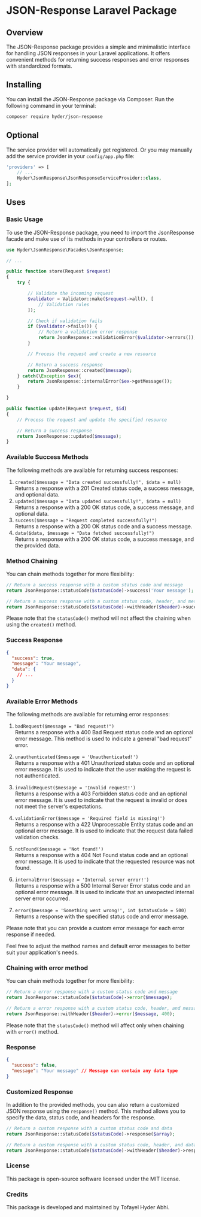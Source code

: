 # JSON-Response Laravel Package

## Overview

The JSON-Response package provides a simple and minimalistic interface for handling JSON responses in your Laravel applications. It offers convenient methods for returning success responses and error responses with standardized formats.

## Installing

You can install the JSON-Response package via Composer. Run the following command in your terminal:

```bash
composer require hyder/json-response
```

## Optional

The service provider will automatically get registered. Or you may manually add the service provider in your `config/app.php` file:

```php
'providers' => [
    // ...
    Hyder\JsonResponse\JsonResponseServiceProvider::class,
];
```

## Uses

### Basic Usage

To use the JSON-Response package, you need to import the JsonResponse facade and make use of its methods in your controllers or routes.

```php
use Hyder\JsonResponse\Facades\JsonResponse;

// ...

public function store(Request $request)
{
    try {

        // Validate the incoming request
        $validator = Validator::make($request->all(), [
            // Validation rules
        ]);

        // Check if validation fails
        if ($validator->fails()) {
            // Return a validation error response
            return JsonResponse::validationError($validator->errors());
        }

        // Process the request and create a new resource

        // Return a success response
        return JsonResponse::created($message);
    } catch(\Exception $ex){
        return JsonResponse::internalError($ex->getMessage());
    }

}

public function update(Request $request, $id)
{
    // Process the request and update the specified resource

    // Return a success response
    return JsonResponse::updated($message);
}

```

### Available Success Methods

The following methods are available for returning success responses:

1. `created($message = "Data created successfully!", $data = null)`  
   Returns a response with a 201 Created status code, a success message, and optional data.
2. `updated($message = "Data updated successfully!", $data = null)`    
Returns a response with a 200 OK status code, a success message, and optional data.
3. `success($message = "Request completed successfully!")`   
Returns a response with a 200 OK status code and a success message.
4. `data($data, $message = "Data fetched successfully!")`   
Returns a response with a 200 OK status code, a success message, and the provided data.

### Method Chaining

You can chain methods together for more flexibility:

```php
// Return a success response with a custom status code and message
return JsonResponse::statusCode($statusCode)->success('Your message');

// Return a success response with a custom status code, header, and message
return JsonResponse::statusCode($statusCode)->withHeader($header)->success('Your message');
```

Please note that the `statusCode()` method will not affect the chaining when using the `created()` method.

### Success Response

```json
{
  "success": true,
  "message": "Your message",
  "data": {
    // ...
  }
}
```

### Available Error Methods

The following methods are available for returning error responses:

1. `badRequest($message = "Bad request!")`     
Returns a response with a 400 Bad Request status code and an optional error message. This method is used to indicate a general "bad request" error.

2. `unauthenticated($message = 'Unauthenticated!')`   
Returns a response with a 401 Unauthorized status code and an optional error message. It is used to indicate that the user making the request is not authenticated.

3. `invalidRequest($message = 'Invalid request!')`   
Returns a response with a 403 Forbidden status code and an optional error message. It is used to indicate that the request is invalid or does not meet the server's expectations.

4. `validationError($message = 'Required field is missing!')`   
Returns a response with a 422 Unprocessable Entity status code and an optional error message. It is used to indicate that the request data failed validation checks.

5. `notFound($message = 'Not found!')`   
Returns a response with a 404 Not Found status code and an optional error message. It is used to indicate that the requested resource was not found.

6. `internalError($message = 'Internal server error!')`   
Returns a response with a 500 Internal Server Error status code and an optional error message. It is used to indicate that an unexpected internal server error occurred.

7. `error($message = 'Something went wrong!', int $statusCode = 500)`   
Returns a response with the specified status code and error message.

Please note that you can provide a custom error message for each error response if needed.

Feel free to adjust the method names and default error messages to better suit your application's needs.

### Chaining with error method

You can chain methods together for more flexibility:

```php
// Return a error response with a custom status code and message
return JsonResponse::statusCode($statusCode)->error($message);

// Return a error response with a custom status code, header, and message
return JsonResponse::withHeader($header)->error($message, 400);
```

Please note that the `statusCode()` method will affect only when chaining with `error()` method.

### Response

```json
{
  "success": false,
  "message": "Your message" // Message can contain any data type
}
```

### Customized Response

In addition to the provided methods, you can also return a customized JSON response using the `response()` method. This method allows you to specify the data, status code, and headers for the response.

```php
// Return a custom response with a custom status code and data
return JsonResponse::statusCode($statusCode)->response($array);

// Return a custom response with a custom status code, header, and data
return JsonResponse::statusCode($statusCode)->withHeader($header)->response($array);

```

### License

This package is open-source software licensed under the MIT license.

### Credits

This package is developed and maintained by Tofayel Hyder Abhi.
